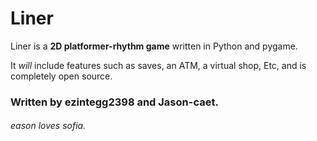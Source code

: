 # Liner 
Liner is a **2D platformer-rhythm game** written in Python and pygame. 

It *will* include features such as saves, an ATM, a virtual shop, Etc, and is completely open source. 
### Written by ezintegg2398 and Jason-caet.
###### eason loves sofia.